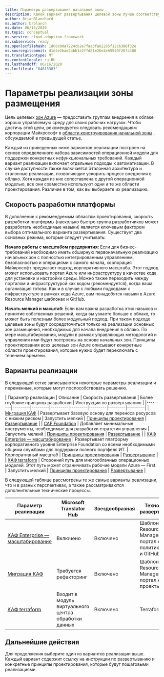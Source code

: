 ```yaml
---
title: Параметры развертывания начальной зоны
description: Какой вариант развертывания целевой зоны лучше соответствует вашим требованиям
author: BrianBlanchard
ms.author: brblanch
ms.date: 06/15/2020
ms.topic: conceptual
ms.service: cloud-adoption-framework
ms.subservice: ready
ms.openlocfilehash: 1d66c00a7224cb2e7faa3fa82285f12c6388f32e
ms.sourcegitcommit: d1d4e2bae24bb1e2ffd81e26e4e65540f26fa400
ms.translationtype: MT
ms.contentlocale: ru-RU
ms.lasthandoff: 06/16/2020
ms.locfileid: "84813383"
---
```

# <a name="landing-zone-implementation-options"></a>Параметры реализации зоны размещения

Цель целевых [зон Azure](./index.md) — предоставить группам внедрения в облаке хорошо управляемую среду для своих рабочих нагрузок. Чтобы достичь этой цели, рекомендуется следовать рекомендациям корпорации Майкрософт в [области конструирования начальной зоны](./design-areas.md) , обсуждаемой в предыдущей статье.

Каждый из приведенных ниже вариантов реализации построен на основе определенного набора зависимостей операционной модели для поддержки конкретных нефункциональных требований. Каждый вариант реализации включает отдельные подходы к автоматизации. В случае доступности также включается Эталонная архитектура и эталонные реализации, позволяющие ускорить процесс внедрения в облако. Хотя каждая из них сопоставлена с другой операционной моделью, все они совместно используют одни и те же области проектирования. Различие в том, как вы выбираете их реализацию.

## <a name="platform-development-velocity"></a>Скорость разработки платформы

В дополнение к рекомендуемым областям проектирования, скорость разработки платформы (насколько быстро группа разработчиков может разработать необходимые навыки) является ключевым фактором выбора оптимального варианта развертывания. Существует два основных режима, которые следует учитывать:

**Начало работы с масштабом предприятия:** Если для бизнес-требований необходимо иметь обширную первоначальную реализацию начальных зон с полностью интегрированным управлением, безопасностью и операциями с самого начала, корпорация Майкрософт предлагает подход корпоративного масштаба. Этот подход может использовать портал Azure или инфраструктуру в качестве кода для установки и настройки среды. Можно также переходить между порталом и инфраструктурой как кодом (рекомендуется), когда ваша организация готова. Как и в случае с любыми подходами к инфраструктуре в рамках кода Azure, вам понадобятся навыки в Azure Resource Manager шаблонах и GitHub.

**Начать мелкий и масштаб:** Если вам важна разработка этих навыков и принятие собственных решений, когда вы узнаете больше о облаке, то может быть полезным более модульный подход. При таком подходе целевые зоны будут сосредоточиться только на реализации основных зон размещения, необходимых для начала внедрения в облако. По мере масштабирования, модули в рамках управляющих методологий и управления ими будут построены на основе начальных зон. Принципы проектирования всех целевых зон Azure описывают конкретные области проектирования, которые нужно будет переключать с течением времени.

## <a name="implementation-options"></a>Варианты реализации

В следующей сетке записываются некоторые параметры реализации и переменные, которые могут поспособствовать решению.

<!-- docsTest:ignore "CAF Migration" "CAF Foundation" "CAF Enterprise-scale" "CAF Terraform" -->

| Параметр реализации | Описание | Скорость развертывания | Более глубокие принципы разработки | Инструкции по развертыванию |
|---------|---------|---------|---------|---------|---------|---------|---------|
| [Миграция КАФ](./migrate-landing-zone.md) | Развертывает базовую основу для переноса ресурсов с низким риском | Запустить мелкий | [Принципы проектирования](./migrate-landing-zone.md#design-principles) | [Развертывание](./migrate-landing-zone.md) |
| [CAF Foundation](./foundation-blueprint.md) | Добавляет минимальные инструменты, необходимые для разработки стратегии управления | Запустить мелкий | [Принципы проектирования](./foundation-blueprint.md#design-principles) | [Развертывание](./foundation-blueprint.md) |
| [КАФ Enterprise — масштабирование](./enterprise-scale.md) | Развертывает платформу корпоративного уровня Enterprise Foundation со всеми необходимыми общими службами для поддержки полного портфеля ИТ. | Корпоративный масштаб | [Принципы проектирования](../enterprise-scale/design-principles.md) | [Развертывание](https://github.com/Azure/Enterprise-Scale/blob/master/docs/reference/contoso/Readme.md) |
| [КАФ terraform](./terraform-landing-zone.md) | Сторонний путь для многооблачных операционных моделей. Этот путь может ограничивать рабочие модели Azure — First. | Запустить мелкий | [Принципы проектирования](./terraform-landing-zone.md#design-decisions) | [Развертывание](./terraform-landing-zone.md#customize-and-deploy-your-first-landing-zone) |

В следующей таблице рассмотрены те же самые варианты реализации, что и в разных перспективах, а также рассматриваются дополнительные технические процессы.

| Параметр реализации | Microsoft Translator Hub | Звездообразная | Технология развертывания | Инструкции по развертыванию |
|---|---|---|---|---|
| [КАФ Enterprise — масштабирование](./enterprise-scale.md) | Включено  | Включено | Шаблоны Azure Resource Manager, портал Azure, политика Azure и GitHub | [Развертывание](../enterprise-scale/implementation-guidelines.md) |
| [Миграция КАФ](./migrate-landing-zone.md) | Требуется рефакторинг | Включено | Шаблоны Azure Resource Manager, портал Azure и проекты Azure | [Развертывание](./migrate-landing-zone.md) |
| [КАФ terraform](./terraform-landing-zone.md)  | Входит в модуль виртуального центра обработки данных | Включено | Terraform | [Развертывание](./terraform-landing-zone.md#customize-and-deploy-your-first-landing-zone) |

## <a name="next-steps"></a>Дальнейшие действия

Для продолжения выберите один из вариантов реализации выше. Каждый вариант содержит ссылку на инструкции по развертыванию и конкретные принципы проектирования, которые будут пошаговыми реализациями.

